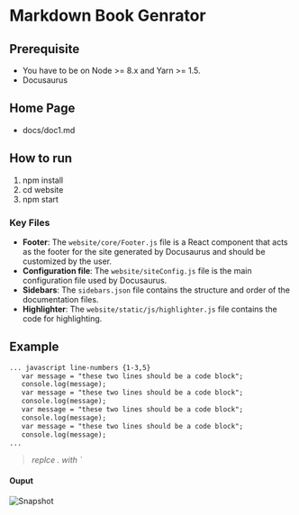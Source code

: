 # Markdown Book Genrator

## Prerequisite
- You have to be on Node >= 8.x and Yarn >= 1.5.
- Docusaurus

## Home Page
- docs/doc1.md
## How to run
1. npm install
2. cd website
3. npm start

### Key Files

* **Footer**: The `website/core/Footer.js` file is a React component that acts
 as the footer for the site generated by Docusaurus and should be customized by the user.
* **Configuration file**: The `website/siteConfig.js` file is the main
  configuration file used by Docusaurus.
* **Sidebars**: The `sidebars.json` file contains the structure and order
  of the documentation files.
* **Highlighter**: The `website/static/js/highlighter.js` file contains the code for highlighting.
## Example

```Markdown
... javascript line-numbers {1-3,5}
   var message = "these two lines should be a code block";  
   console.log(message);
   var message = "these two lines should be a code block";  
   console.log(message);
   var message = "these two lines should be a code block";  
   console.log(message);
   var message = "these two lines should be a code block";  
   console.log(message);
...
```
>_replce . with `_

#### Ouput
![Snapshot](https://github.com/bigbinary/markdown-book-generator/blob/master/snapshot/snapshot.png?raw=true)